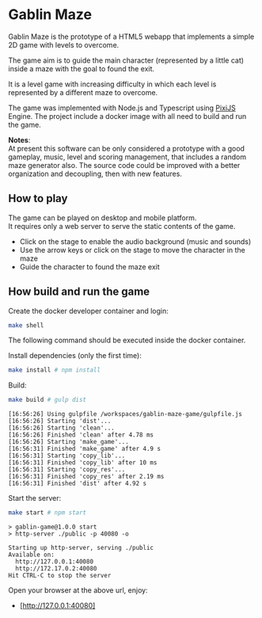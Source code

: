# Gablin Maze

Gablin Maze is the prototype of a HTML5 webapp that implements a simple 2D game with levels to overcome.  

The game aim is to guide the main character (represented by a little cat) inside a maze with the goal to found the exit.  

It is a level game with increasing difficulty in which each level is represented by a different maze to overcome.

The game was implemented with Node.js and Typescript using [PixiJS](https://pixijs.com/) Engine.
The project include a docker image with all need to build and run the game.

**Notes**:  
At present this software can be only considered a prototype with a good gameplay, music, level and scoring management, that includes a random maze generator also. The source code could be improved with a better organization and decoupling, then with new features.

## How to play

The game can be played on desktop and mobile platform.  
It requires only a web server to serve the static contents of the game.  

- Click on the stage to enable the audio background (music and sounds)
- Use the arrow keys or click on the stage to move the character in the maze
- Guide the character to found the maze exit

## How build and run the game

Create the docker developer container and login:

```bash
make shell
```

The following command should be executed inside the docker container.

Install dependencies (only the first time):

```bash
make install # npm install
```

Build:

```bash
make build # gulp dist
```

```console
[16:56:26] Using gulpfile /workspaces/gablin-maze-game/gulpfile.js
[16:56:26] Starting 'dist'...
[16:56:26] Starting 'clean'...
[16:56:26] Finished 'clean' after 4.78 ms
[16:56:26] Starting 'make_game'...
[16:56:31] Finished 'make_game' after 4.9 s
[16:56:31] Starting 'copy_lib'...
[16:56:31] Finished 'copy_lib' after 10 ms
[16:56:31] Starting 'copy_res'...
[16:56:31] Finished 'copy_res' after 2.19 ms
[16:56:31] Finished 'dist' after 4.92 s
```

Start the server:

```bash
make start # npm start
```

```console
> gablin-game@1.0.0 start
> http-server ./public -p 40080 -o

Starting up http-server, serving ./public
Available on:
  http://127.0.0.1:40080
  http://172.17.0.2:40080
Hit CTRL-C to stop the server
```

Open your browser at the above url, enjoy:  

- [http://127.0.0.1:40080]
